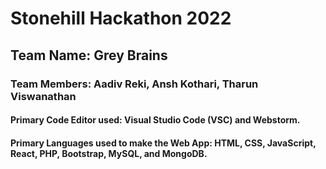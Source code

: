 # Stonehill Hackathon 2022
## Team Name: Grey Brains
### Team Members: Aadiv Reki, Ansh Kothari, Tharun Viswanathan

#### Primary Code Editor used: Visual Studio Code (VSC) and Webstorm. 
#### Primary Languages used to make the Web App: HTML, CSS, JavaScript, React, PHP, Bootstrap, MySQL, and MongoDB. 

